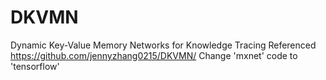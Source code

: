 # DKVMN
Dynamic Key-Value Memory Networks for Knowledge Tracing
Referenced https://github.com/jennyzhang0215/DKVMN/
Change 'mxnet' code to 'tensorflow'
